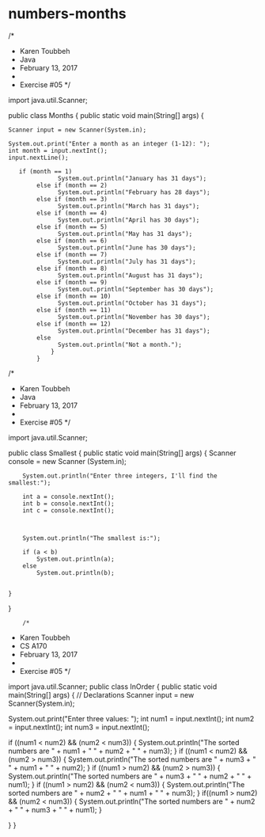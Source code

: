 # numbers-months



/*
 * Karen Toubbeh
 * Java
 * February 13, 2017
 *
 * Exercise #05
 */

import java.util.Scanner;

public class Months {
    public static void main(String[] args) {
    
    Scanner input = new Scanner(System.in);

    System.out.print("Enter a month as an integer (1-12): ");
    int month = input.nextInt();
    input.nextLine();

       if (month == 1)
                  System.out.println("January has 31 days");
            else if (month == 2)
                  System.out.println("February has 28 days");
            else if (month == 3)
                  System.out.println("March has 31 days");
            else if (month == 4)
                  System.out.println("April has 30 days");
            else if (month == 5)
                  System.out.println("May has 31 days");
            else if (month == 6)
                  System.out.println("June has 30 days");
            else if (month == 7)
                  System.out.println("July has 31 days");
            else if (month == 8)
                  System.out.println("August has 31 days");
            else if (month == 9)
                  System.out.println("September has 30 days");
            else if (month == 10)
                  System.out.println("October has 31 days");
            else if (month == 11)
                  System.out.println("November has 30 days");
            else if (month == 12)
                  System.out.println("December has 31 days");
            else
                  System.out.println("Not a month.");
                }
            }
/*
 * Karen Toubbeh
 * Java
 * February 13, 2017
 *
 * Exercise #05
 */

import java.util.Scanner;

public class Smallest
{
    public static void main(String[] args)
    {
        Scanner console = new Scanner (System.in);
    
        System.out.println("Enter three integers, I'll find the smallest:");
        
        int a = console.nextInt();
        int b = console.nextInt();
        int c = console.nextInt();
        
        
        
        System.out.println("The smallest is:");
        
        if (a < b) 
            System.out.println(a);
        else 
            System.out.println(b);
       
        
    }
}
        
        
        /*
 * Karen Toubbeh
 * CS A170
 * February 13, 2017
 *
 * Exercise #05
 */

import java.util.Scanner;
public class InOrder
{
public static void main(String[] args) {
// Declarations
Scanner input = new Scanner(System.in);

System.out.print("Enter three values: ");
int num1 = input.nextInt();
int num2 = input.nextInt();
int num3 = input.nextInt();
    
if ((num1 < num2) && (num2 < num3))
{
    System.out.println("The sorted numbers are " + num1 + " " + num2 + " " + num3);
    }
if ((num1 < num2) && (num2 > num3))
{
    System.out.println("The sorted numbers are " + num3 + " " + num1 + " " + num2);
    }
if ((num1 > num2) && (num2 > num3))
{
    System.out.println("The sorted numbers are " + num3 + " " + num2 + " " + num1);
    }
if ((num1 > num2) && (num2 < num3))
{
    System.out.println("The sorted numbers are " + num2 + " " + num1 + " " + num3);
    }
if((num1 > num2) && (num2 < num3))
{
    System.out.println("The sorted numbers are " + num2 + " " + num3 + " " + num1);
    }

}
}
        
